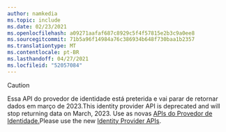 ```yaml
---
author: namkedia
ms.topic: include
ms.date: 02/23/2021
ms.openlocfilehash: a09271aafaf687c8929c5f4f57815e2b3c9a0ee8
ms.sourcegitcommit: 71b5a96f14984a76c386934b648f730baa1b2357
ms.translationtype: MT
ms.contentlocale: pt-BR
ms.lasthandoff: 04/27/2021
ms.locfileid: "52057084"
---
```

<!-- markdownlint-disable MD041-->

> [!CAUTION]
> <span data-ttu-id="7a144-101">Essa API do provedor de identidade está preterida e vai parar de retornar dados em março de 2023.</span><span class="sxs-lookup"><span data-stu-id="7a144-101">This identity provider API is deprecated and will stop returning data on March, 2023.</span></span> <span data-ttu-id="7a144-102">Use as novas [APIs do Provedor de Identidade.](/graph/api/resources/identityproviderbase)</span><span class="sxs-lookup"><span data-stu-id="7a144-102">Please use the new [Identity Provider APIs](/graph/api/resources/identityproviderbase).</span></span>
